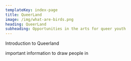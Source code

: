```yaml
---
templateKey: index-page
title: QueerLand
image: /img/what-are-birds.png
heading: QueerLand
subheading: Opportunities in the arts for queer youth
---
```

Introduction to Queerland

important information to draw people in
